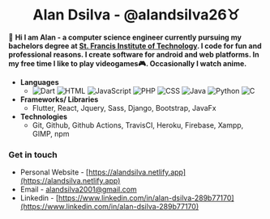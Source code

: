 <h1 align="center">Alan Dsilva - @alandsilva26♉</h1>

<!-- <img src="https://komarev.com/ghpvc/?username=alandsilva26&color=ff69b4" alt="profile views" /> -->

  👋 **Hi I am Alan - a computer science engineer currently pursuing my bachelors degree at [St. Francis Institute of Technology](https://www.sfit.ac.in/). I code for fun and professional reasons. I create software for android and web platforms. In my free time I like to play videogames🎮. Occasionally I watch anime.**
  
* **Languages**
  - ![Dart](https://img.shields.io/static/v1?style=flat&label=%20&labelColor=%23555&logo=dart&logoColor=%230175C2&message=Dart&color=%2300B4AB) ![HTML](https://img.shields.io/static/v1?style=flat&label=%20&labelColor=%23555&logo=HTML5&logoColor=%23E34F26&message=HTML&color=%23e44b23) ![JavaScript](https://img.shields.io/static/v1?style=flat&label=%20&labelColor=%23555&logo=JavaScript&logoColor=%23F7DF1E&message=JavaScript&color=%23f1e05a) ![PHP](https://img.shields.io/static/v1?style=flat&label=%20&labelColor=%23555&logo=PHP&logoColor=%23777BB4&message=PHP&color=%234F5D95) ![CSS](https://img.shields.io/static/v1?style=flat&label=%20&labelColor=%23555&logo=CSS3&logoColor=%231572B6&message=CSS&color=%23563d7c) ![Java](https://img.shields.io/static/v1?style=flat&label=%20&labelColor=%23555&logo=Java&logoColor=%23007396&message=Java&color=%23b07219) ![Python](https://img.shields.io/static/v1?style=flat&label=%20&labelColor=%23555&logo=Python&logoColor=%233776AB&message=Python&color=%233572A5) ![C](https://img.shields.io/static/v1?style=flat&label=%20&labelColor=%23555&logo=C&logoColor=%23A8B9CC&message=C&color=%23555555)
* **Frameworks/ Libraries**
  - Flutter, React, Jquery, Sass, Django, Bootstrap, JavaFx
* **Technologies**
  - Git, Github, Github Actions, TravisCI, Heroku, Firebase, Xampp, GIMP, npm
    
### Get in touch
* Personal Website - [https://alandsilva.netlify.app](https://alandsilva.netlify.app)
* Email - [alandsilva2001@gmail.com](https://mail.google.com/mail/u/0/?view=cm&fs=1&tf=1&to=alandsilva2001@gmail.com)
* Linkedin - [https://www.linkedin.com/in/alan-dsilva-289b77170](https://www.linkedin.com/in/alan-dsilva-289b77170)
